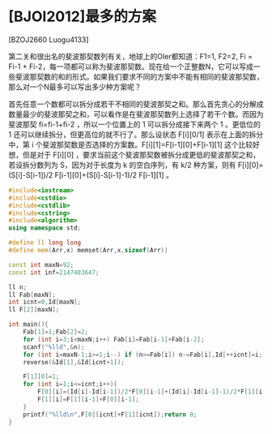 # [BJOI2012]最多的方案
[BZOJ2660 Luogu4133]

第二关和很出名的斐波那契数列有关，地球上的OIer都知道：F1=1, F2=2, Fi = Fi-1 + Fi-2，每一项都可以称为斐波那契数。现在给一个正整数N，它可以写成一些斐波那契数的和的形式。如果我们要求不同的方案中不能有相同的斐波那契数，那么对一个N最多可以写出多少种方案呢？

首先任意一个数都可以拆分成若干不相同的斐波那契之和。那么首先贪心的分解成数量最少的斐波那契之和，可以看作是在斐波那契数列上选择了若干个数。而因为斐波那契 fi=fi-1+fi-2 ，所以一个位置上的 1 可以拆分成接下来两个 1 。更低位的 1 还可以继续拆分，但更高位的就不行了。那么设状态 F[i][0/1] 表示在上面的拆分中，第 i 个斐波那契数是否选择的方案数。F[i][1]=F[i-1][0]+F[i-1][1] 这个比较好想，但是对于 F[i][0] ，要求当前这个斐波那契数被拆分成更低的斐波那契之和，若设拆分数列为 S，因为对于长度为 k 的空白序列，有 k/2 种方案，则有 F[i][0]=(S[i]-S[i-1])/2 F[i-1][0]+(S[i]-S[i-1]-1)/2 F[i-1][1] 。

```cpp
#include<iostream>
#include<cstdio>
#include<cstdlib>
#include<cstring>
#include<algorithm>
using namespace std;

#define ll long long
#define mem(Arr,x) memset(Arr,x,sizeof(Arr))

const int maxN=92;
const int inf=2147483647;

ll n;
ll Fab[maxN];
int icnt=0,Id[maxN];
ll F[2][maxN];

int main(){
	Fab[1]=1;Fab[2]=2;
	for (int i=3;i<maxN;i++) Fab[i]=Fab[i-1]+Fab[i-2];
	scanf("%lld",&n);
	for (int i=maxN-1;i>=1;i--) if (n>=Fab[i]) n-=Fab[i],Id[++icnt]=i;
	reverse(&Id[1],&Id[icnt+1]);

	F[1][0]=1;
	for (int i=1;i<=icnt;i++){
		F[0][i]=(Id[i]-Id[i-1])/2*F[0][i-1]+(Id[i]-Id[i-1]-1)/2*F[1][i-1];
		F[1][i]=F[1][i-1]+F[0][i-1];
	}
	printf("%lld\n",F[0][icnt]+F[1][icnt]);return 0;
}
```